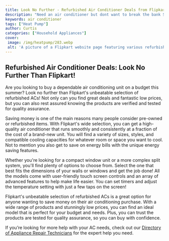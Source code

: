 ```yaml
---
title: Look No Further - Refurbished Air Conditioner Deals from Flipkart
description: "Need an air conditioner but dont want to break the bank Special deals on refurbished air conditioners from Flipkart provide an affordable and reliable solution Find out the best deals available so you can get the best deal for your budget"
keywords: air conditioner
tags: ["Heat Pump"]
author: Curtis
categories: ["Household Appliances"]
cover: 
 image: /img/heatpump/283.webp
 alt: 'A picture of a Flipkart website page featuring various refurbished air conditioner deals'
---
```

## Refurbished Air Conditioner Deals: Look No Further Than Flipkart!
Are you looking to buy a dependable air conditioning unit on a budget this summer? Look no further than Flipkart's unbeatable selection of refurbished ACs! Not only can you find great deals and fantastic low prices, but you can also rest assured knowing the products are verified and tested for quality assurance.

Saving money is one of the main reasons many people consider pre-owned or refurbished items. With Flipkart's wide selection, you can get a high-quality air conditioner that runs smoothly and consistently at a fraction of the cost of a brand-new unit. You will find a variety of sizes, styles, and compatible cooling capacities for whatever room or space you want to cool. Not to mention you also get to save on energy bills with the unique energy saving features.

Whether you're looking for a compact window unit or a more complex split system, you'll find plenty of options to choose from. Select the one that best fits the dimensions of your walls or windows and get the job done! All the models come with user-friendly touch screen controls and an array of advanced features to help make life easier. You can set timers and adjust the temperature setting with just a few taps on the screen! 

Flipkart's unbeatable selection of refurbished ACs is a great option for anyone wanting to save money on their air conditioning purchase. With a wide range of products and stunningly low prices, you can find an ideal model that is perfect for your budget and needs. Plus, you can trust the products are tested for quality assurance, so you can buy with confidence.

If you’re looking for more help with your AC needs, check out our [Directory of Appliance Repair Technicians](./pages/appliance-repair-technicians) for the expert help you need.
